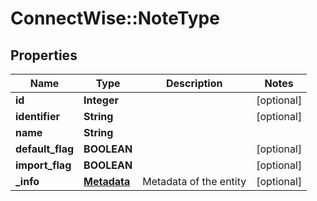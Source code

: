 # ConnectWise::NoteType

## Properties
Name | Type | Description | Notes
------------ | ------------- | ------------- | -------------
**id** | **Integer** |  | [optional] 
**identifier** | **String** |  | [optional] 
**name** | **String** |  | 
**default_flag** | **BOOLEAN** |  | [optional] 
**import_flag** | **BOOLEAN** |  | [optional] 
**_info** | [**Metadata**](Metadata.md) | Metadata of the entity | [optional] 


